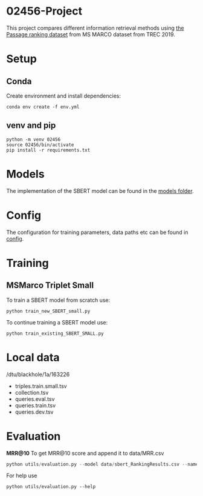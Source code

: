 # 02456-Project
This project compares different information retrieval methods using [the Passage ranking dataset](https://microsoft.github.io/msmarco/TREC-Deep-Learning-2019#passage-ranking-dataset) from MS MARCO dataset from TREC 2019.


# Setup
## Conda
Create environment and install dependencies:
```
conda env create -f env.yml
```

## venv and pip
```
python -m venv 02456
source 02456/bin/activate
pip install -r requirements.txt
```

# Models
The implementation of the SBERT model can be found in the [models folder](models).

# Config
The configuration for training parameters, data paths etc can be found in [config](utils/config.py).

# Training
## MSMarco Triplet Small
To train a SBERT model from scratch use:
```
python train_new_SBERT_small.py
```

To continue training a SBERT model use:
```
python train_existing_SBERT_SMALL.py
```

# Local data
/dtu/blackhole/1a/163226
- triples.train.small.tsv
- collection.tsv
- queries.eval.tsv
- queries.train.tsv
- queries.dev.tsv

# Evaluation
**MRR@10**
To get MRR@10 score and append it to data/MRR.csv
```py
python utils/evaluation.py --model data/sbert_RankingResults.csv --name SBERT_1epoch 
```
For help use
```
python utils/evaluation.py --help
```